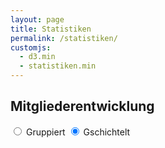 ```yaml
---
layout: page
title: Statistiken
permalink: /statistiken/
customjs:
  - d3.min
  - statistiken.min
---
```


## Mitgliederentwicklung

<form>
  <label><input type="radio" name="mode" value="grouped"> Gruppiert</label>
  <label><input type="radio" name="mode" value="stacked" checked> Gschichtelt</label>
</form>
<style>
.axis path {
  display: none;
}
</style>
<svg></svg>
